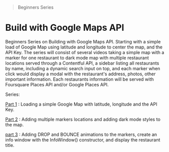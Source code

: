 > Beginners Series

# Build with Google Maps API

Beginners Series on Building with Google Maps API. Starting with a simple load of Google Map using latitude and longitude to center the map, and the API Key. The series will consist of several videos taking a simple map with a marker for one restaurant to dark mode map with multiple restaurant locations served through a Contentful API, a sidebar listing all restaurants by name, including a dynamic search input on top, and each marker when click would display a modal with the restaurant's address, photos, other important information. Each restaurants information will be served with Foursquare Places API and/or Google Places API.

Series:

[Part 1](https://github.com/RafaelDavisH/Building-with-Google-Maps-API/tree/part1) : Loading a simple Google Map with latitude, longitude and the API Key.

[Part 2](https://github.com/RafaelDavisH/Building-with-Google-Maps-API/tree/part2) : Adding multiple markers locations and adding dark mode styles to the map.

[part 3](https://github.com/RafaelDavisH/Building-with-Google-Maps-API/tree/part3) : Adding DROP and BOUNCE animations to the markers, create an info window with the InfoWindow() constructor, and display the restaurant title.

